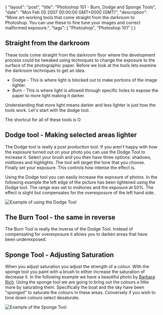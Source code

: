 {
  "layout": "post",
  "title": "Photoshop 101 - Burn, Dodge and Sponge Tools",
  "date": "Mon Feb 05 2007 00:00:00 GMT+0000 (GMT)",
  "description": "More art-working tools that come straight from the darkroom to Photoshop. You can use these to fine tune your images and correct malformed exposure.",
  "tags": [
    "Photoshop",
    "Photoshop 101"
  ]
}

## Straight from the darkroom

These tools come straight from the darkroom floor where the development process could be tweaked using techniques to change the exposure to the surface of the photographic paper. Before we look at the tools lets examine the darkroom techniques to get an idea.

* Dodge - This is where light is blocked out to make portions of the image lighter. 
* Burn - This is where light is allowed through specific holes to expose the paper to more light making it darker.

Understanding that more light means darker and less lighter is just how the tools work. Let's start with the dodge tool.

The shortcut for all of these tools is O

## Dodge tool - Making selected areas lighter

The Dodge tool is really a post production tool. If you aren't happy with how the exposure turned out on your photo you can use the Dodge Tool to increase it. Select your brush and you then have three options: shadows, midtones and highlights. The tool will target the tone that you choose. Finally set your exposure. This controls how intense the effect is.

Using the Dodge tool you can easily increase the exposure of photos. In the following example the left edge of the picture has been lightened using the Dodge tool. The range was set to midtones and the exposure at 50%. The effect is slight but compensates for the overexposure of the left hand side.

![Example of using the Dodge Tool][1] 

## The Burn Tool - the same in reverse

The Burn Tool is really the inverse of the Dodge Tool. Instead of compensating for overexposure it allows you to darken areas that have been underexposed. 

## Sponge Tool - Adjusting Saturation

When you adjust saturation you adjust the strength of a colour. With the sponge tool you paint with a brush to either increase the saturation of decrease it. In the following example we have a beautiful photo by [Barbara Rich][2]. Using the sponge tool we are going to bring out the colours a little more by saturating them. Specifically the boat and the sky have been "sponged" to saturate the colours in these areas. Conversely if you wish to tone down colours select desaturate.

![Example of the Sponge Tool][3]

 [1]: http://shapeshed.com/images/articles/dodge_tool.jpg 
 [2]: http://www.flickr.com/photos/barbararich/380912249/
 [3]: http://shapeshed.com/images/articles/saturated_boat.jpg 
